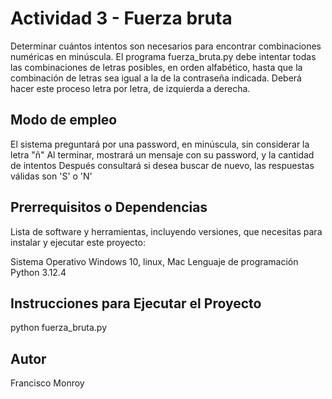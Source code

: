 # Actividad 3 - Fuerza bruta
Determinar cuántos intentos son necesarios para encontrar combinaciones numéricas en
minúscula. El programa fuerza_bruta.py debe intentar todas las combinaciones de letras
posibles, en orden alfabético, hasta que la combinación de letras sea igual a la de la
contraseña indicada. Deberá hacer este proceso letra por letra, de izquierda a derecha.

## Modo de empleo
El sistema preguntará por una password, en minúscula, sin considerar la letra "ñ"
Al terminar, mostrará un mensaje con su password, y la cantidad de intentos 
Después consultará si desea buscar de nuevo, las respuestas válidas son 'S' o 'N'

## Prerrequisitos o Dependencias
Lista de software y herramientas, incluyendo versiones, que necesitas para instalar y ejecutar este proyecto:

Sistema Operativo  Windows 10, linux, Mac
Lenguaje de programación Python 3.12.4

## Instrucciones para Ejecutar el Proyecto
python fuerza_bruta.py

## Autor
Francisco Monroy